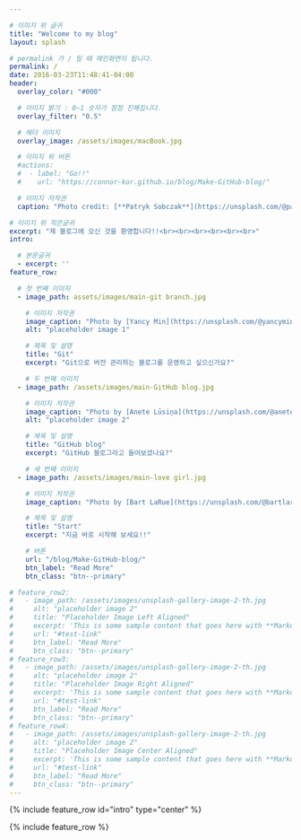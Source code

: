 ```yaml
---

# 이미지 위 글귀
title: "Welcome to my blog"
layout: splash

# permalink 가 / 일 때 메인화면이 됩니다.
permalink: /
date: 2016-03-23T11:48:41-04:00
header:
  overlay_color: "#000"

  # 이미지 밝기 : 0~1 숫자가 점점 진해집니다.
  overlay_filter: "0.5"

  # 헤더 이미지
  overlay_image: /assets/images/macBook.jpg

  # 이미지 위 버튼
  #actions:
  #  - label: "Go!!"
  #    url: "https://connor-kor.github.io/blog/Make-GitHub-blog/"

  # 이미지 저작권
  caption: "Photo credit: [**Patryk Sobczak**](https://unsplash.com/@patryksobczak?utm_source=unsplash&utm_medium=referral&utm_content=creditCopyText) on Unsplash"

# 이미지 위 작은글귀
excerpt: "제 블로그에 오신 것을 환영합니다!!<br><br><br><br><br><br>"
intro: 

  # 본문글귀
  - excerpt: ''
feature_row:

  # 첫 번째 이미지
  - image_path: assets/images/main-git branch.jpg

    # 이미지 저작권
    image_caption: "Photo by [Yancy Min](https://unsplash.com/@yancymin?utm_source=unsplash&utm_medium=referral&utm_content=creditCopyText)"
    alt: "placeholder image 1"

    # 제목 및 설명
    title: "Git"
    excerpt: "Git으로 버전 관리하는 블로그를 운영하고 싶으신가요?"

    # 두 번째 이미지
  - image_path: /assets/images/main-GitHub blog.jpg

    # 이미지 저작권
    image_caption: "Photo by [Anete Lūsiņa](https://unsplash.com/@anete_lusina?utm_source=unsplash&utm_medium=referral&utm_content=creditCopyText)"
    alt: "placeholder image 2"

    # 제목 및 설명
    title: "GitHub blog"
    excerpt: "GitHub 블로그라고 들어보셨나요?"

    # 세 번째 이미지
  - image_path: /assets/images/main-love girl.jpg

    # 이미지 저작권
    image_caption: "Photo by [Bart LaRue](https://unsplash.com/@bartlarueeppler?utm_source=unsplash&utm_medium=referral&utm_content=creditCopyText)"

    # 제목 및 설명
    title: "Start"
    excerpt: "지금 바로 시작해 보세요!!"

    # 버튼
    url: "/blog/Make-GitHub-blog/"
    btn_label: "Read More"
    btn_class: "btn--primary"

# feature_row2:
#   - image_path: /assets/images/unsplash-gallery-image-2-th.jpg
#     alt: "placeholder image 2"
#     title: "Placeholder Image Left Aligned"
#     excerpt: 'This is some sample content that goes here with **Markdown** formatting. Left aligned with `type="left"`'
#     url: "#test-link"
#     btn_label: "Read More"
#     btn_class: "btn--primary"
# feature_row3:
#   - image_path: /assets/images/unsplash-gallery-image-2-th.jpg
#     alt: "placeholder image 2"
#     title: "Placeholder Image Right Aligned"
#     excerpt: 'This is some sample content that goes here with **Markdown** formatting. Right aligned with `type="right"`'
#     url: "#test-link"
#     btn_label: "Read More"
#     btn_class: "btn--primary"
# feature_row4:
#   - image_path: /assets/images/unsplash-gallery-image-2-th.jpg
#     alt: "placeholder image 2"
#     title: "Placeholder Image Center Aligned"
#     excerpt: 'This is some sample content that goes here with **Markdown** formatting. Centered with `type="center"`'
#     url: "#test-link"
#     btn_label: "Read More"
#     btn_class: "btn--primary"
---
```


<!-- 인트로 글귀 및 선 -->
{% include feature_row id="intro" type="center" %}

{% include feature_row %}

<!-- {% include feature_row id="feature_row2" type="left" %}

{% include feature_row id="feature_row3" type="right" %}

{% include feature_row id="feature_row4" type="center" %} -->